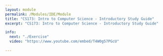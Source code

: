 ```yaml
---
layout: module
permalink: /Modules/IDE/Module
title: "CS173: Intro to Computer Science - Introductory Study Guide"
excerpt: "CS173: Intro to Computer Science - Introductory Study Guide"

info:
  next: "./Exercise"
  video: "https://www.youtube.com/embed/T4W0g57PGcU"
  
---
```

